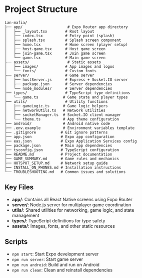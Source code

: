 # Project Structure

```
Lan-mafia/
├── app/                    # Expo Router app directory
│   ├── _layout.tsx        # Root layout
│   ├── index.tsx          # Entry point (splash)
│   ├── splash.tsx         # Splash screen component
│   ├── home.tsx           # Home screen (player setup)
│   ├── host-game.tsx      # Host game screen
│   ├── join-game.tsx      # Join game screen
│   └── game.tsx           # Main game screen
├── assets/                 # Static assets
│   ├── images/            # App images and logos
│   └── fonts/             # Custom fonts
├── server/                # Game server
│   ├── hostServer.js      # Express + Socket.IO server
│   ├── package.json       # Server dependencies
│   └── node_modules/      # Server dependencies
├── types/                 # TypeScript type definitions
│   └── game.ts           # Game state and player types
├── utils/                 # Utility functions
│   ├── gameLogic.ts      # Game logic helpers
│   ├── networkUtils.ts   # Network utilities
│   ├── socketManager.ts  # Socket.IO client manager
│   └── theme.ts          # App theme configuration
├── android/              # Android native code
├── .env.example          # Environment variables template
├── .gitignore           # Git ignore patterns
├── app.json             # Expo app configuration
├── eas.json             # Expo Application Services config
├── package.json         # Main app dependencies
├── tsconfig.json        # TypeScript configuration
├── README.md            # Project documentation
├── GAME_SUMMARY.md      # Game rules and mechanics
├── HOTSPOT_SETUP.md     # Network setup guide
├── INSTALL_ON_PHONES.md # Installation instructions
└── TROUBLESHOOTING.md   # Common issues and solutions
```

## Key Files

- **app/**: Contains all React Native screens using Expo Router
- **server/**: Node.js server for multiplayer game coordination
- **utils/**: Shared utilities for networking, game logic, and state management
- **types/**: TypeScript definitions for type safety
- **assets/**: Images, fonts, and other static resources

## Scripts

- `npm start`: Start Expo development server
- `npm run server`: Start game server
- `npm run android`: Build and run on Android
- `npm run clean`: Clean and reinstall dependencies
